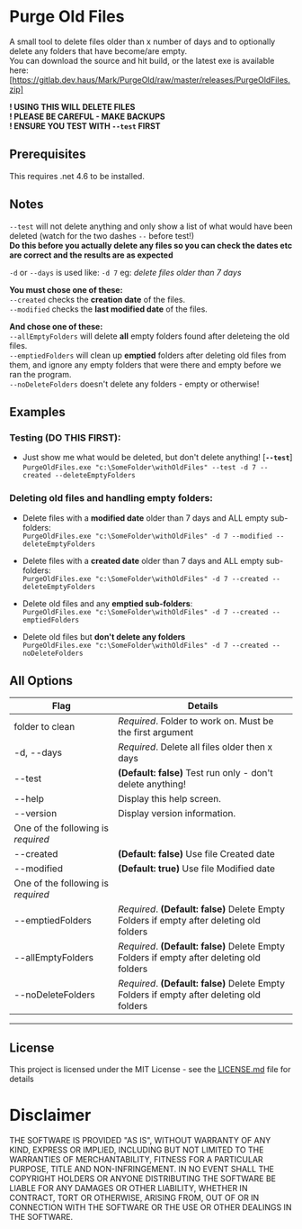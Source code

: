 # Purge Old Files
A small tool to delete files older than x number of days and to optionally delete any folders that have become/are empty.  
You can download the source and hit build, or the latest exe is available here: [https://gitlab.dev.haus/Mark/PurgeOld/raw/master/releases/PurgeOldFiles.zip]

**! USING THIS WILL DELETE FILES**  
**! PLEASE BE CAREFUL - MAKE BACKUPS**  
**! ENSURE YOU TEST WITH `--test` FIRST**

## Prerequisites
This requires .net 4.6 to be installed.

## Notes
`--test` will not delete anything and only show a list of what would have been deleted (watch for the two dashes `--` before test!)  
**Do this before you actually delete any files so you can check the dates etc are correct and the results are as expected**   

`-d` or `--days` is used like: `-d 7`  eg: *delete files older than 7 days*  

**You must chose one of these:**  
`--created`  checks the **creation date** of the files.   
`--modified` checks the **last modified date** of the files. 

**And chose one of these:**  
`--allEmptyFolders` will delete **all** empty folders found after deleteing the old files.  
`--emptiedFolders` will clean up **emptied** folders after deleting old files from them, and ignore any empty folders that were there and empty before we ran the program.  
`--noDeleteFolders` doesn't delete any folders - empty or otherwise!

## Examples

### Testing (DO THIS FIRST):
+ Just show me what would be deleted, but don't delete anything! [**`--test`**]  
 `PurgeOldFiles.exe "c:\SomeFolder\withOldFiles" --test -d 7 --created --deleteEmptyFolders`

### Deleting old files and handling empty folders:

+ Delete files with a **modified date** older than 7 days and ALL empty sub-folders:  
`PurgeOldFiles.exe "c:\SomeFolder\withOldFiles" -d 7 --modified --deleteEmptyFolders`
   
+ Delete files with a **created date** older than 7 days and ALL empty sub-folders:   
`PurgeOldFiles.exe "c:\SomeFolder\withOldFiles" -d 7 --created --deleteEmptyFolders`

+ Delete old files and any **emptied sub-folders**:  
`PurgeOldFiles.exe "c:\SomeFolder\withOldFiles" -d 7 --created --emptiedFolders`

+ Delete old files but **don't delete any folders**  
`PurgeOldFiles.exe "c:\SomeFolder\withOldFiles" -d 7 --created --noDeleteFolders`


## All Options


|Flag|Details|
|---|---|
|folder to clean    |*Required*. Folder to work on. Must be the first argument|
|-d, --days         |*Required*. Delete all files older then x days|
|--test             |**(Default: false)** Test run only - don't delete anything!|
|--help             |Display this help screen.|
|--version          |Display version information.|
|One of the following is *required*|
|--created          |**(Default: false)** Use file Created date|
|--modified         |**(Default: true)** Use file Modified date|
|One of the following is *required*|
|--emptiedFolders   |*Required*. **(Default: false)** Delete Empty Folders if empty after deleting old folders|
|--allEmptyFolders  |*Required*. **(Default: false)** Delete Empty Folders if empty after deleting old folders|
|--noDeleteFolders  |*Required*. **(Default: false)** Delete Empty Folders if empty after deleting old folders|


___

## License

This project is licensed under the MIT License - see the [LICENSE.md](LICENSE.md) file for details

# Disclaimer

THE SOFTWARE IS PROVIDED "AS IS", WITHOUT WARRANTY OF ANY KIND, EXPRESS OR IMPLIED, INCLUDING BUT NOT LIMITED TO THE WARRANTIES OF MERCHANTABILITY, FITNESS FOR A PARTICULAR PURPOSE, TITLE AND NON-INFRINGEMENT. IN NO EVENT SHALL THE COPYRIGHT HOLDERS OR ANYONE DISTRIBUTING THE SOFTWARE BE LIABLE FOR ANY DAMAGES OR OTHER LIABILITY, WHETHER IN CONTRACT, TORT OR OTHERWISE, ARISING FROM, OUT OF OR IN CONNECTION WITH THE SOFTWARE OR THE USE OR OTHER DEALINGS IN THE SOFTWARE.